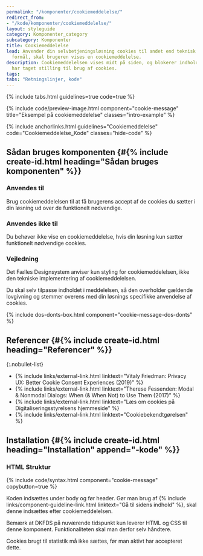 ```yaml
---
permalink: "/komponenter/cookiemeddelelse/"
redirect_from:
- "/kode/komponenter/cookiemeddelelse/"
layout: styleguide
category: Komponenter_category
subcategory: Komponenter
title: Cookiemeddelelse
lead: Anvender din selvbetjeningsløsning cookies til andet end teknisk nødvendige
  formål, skal brugeren vises en cookiemeddelelse.
description: Cookiemeddelelsen vises midt på siden, og blokerer indhold indtil man
  har taget stilling til brug af cookies.
tags:
tabs: "Retningslinjer, kode"
---
```


{% include tabs.html guidelines=true code=true %}

{% include code/preview-image.html component="cookie-message" title="Eksempel på cookiemeddelelse" classes="intro-example" %}

{% include anchorlinks.html guidelines="Cookiemeddelelse" code="Cookiemeddelelse_Kode" classes="hide-code" %}

<!--split-->

## Sådan bruges komponenten {#{% include create-id.html heading="Sådan bruges komponenten" %}}

### Anvendes til

Brug cookiemeddelelsen til at få brugerens accept af de cookies du sætter i din løsning ud over de funktionelt nødvendige.

### Anvendes ikke til

Du behøver ikke vise en cookiemeddelelse, hvis din løsning kun sætter funktionelt nødvendige cookies.

### Vejledning

Det Fælles Designsystem anviser kun styling for cookiemeddelelsen, ikke den tekniske implementering af cookiemeddelelsen.

Du skal selv tilpasse indholdet i meddelelsen, så den overholder gældende lovgivning og stemmer overens med din løsnings specifikke anvendelse af cookies.

{% include dos-donts-box.html component="cookie-message-dos-donts" %}

## Referencer {#{% include create-id.html heading="Referencer" %}}

{:.nobullet-list}
- {% include links/external-link.html linktext="Vitaly Friedman: Privacy UX: Better Cookie Consent Experiences (2019)" %}
- {% include links/external-link.html linktext="Therese Fessenden: Modal & Nonmodal Dialogs: When (& When Not) to Use Them (2017)" %}
- {% include links/external-link.html linktext="Læs om cookies på Digitaliseringsstyrelsens hjemmeside" %}
- {% include links/external-link.html linktext="Cookiebekendtgørelsen" %}

<!--split-->

## Installation {#{% include create-id.html heading="Installation" append="-kode" %}}

### HTML Struktur

{% include code/syntax.html component="cookie-message" copybutton=true %}

Koden indsættes under body og før header. Gør man brug af {% include links/component-guideline-link.html linktext="Gå til sidens indhold" %}, skal denne indsættes efter cookiemeddelelsen.

Bemærk at DKFDS på nuværende tidspunkt kun leverer HTML og CSS til denne komponent. Funktionaliteten skal man derfor selv håndtere.

Cookies brugt til statistik må ikke sættes, før man aktivt har accepteret dette.